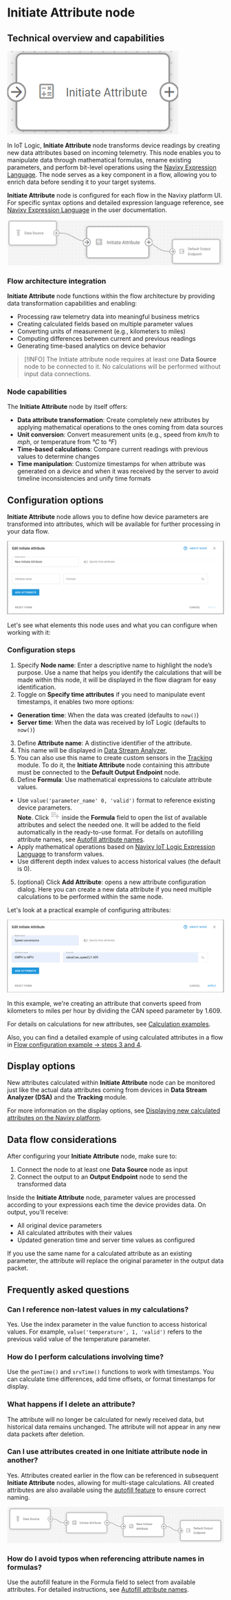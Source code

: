 # Initiate Attribute node

## Technical overview and capabilities

![image-20250404-083140.png](../attachments/image-20250404-083140.png)

In IoT Logic, **Initiate Attribute** node transforms device readings by creating new data attributes based on incoming telemetry. This node enables you to manipulate data through mathematical formulas, rename existing parameters, and perform bit-level operations using the [Navixy Expression Language](https://www.navixy.com/docs/iot-logic-api/technologies/navixy-iot-logic-expression-language). The node serves as a key component in a flow, allowing you to enrich data before sending it to your target systems.

**Initiate Attribute** node is configured for each flow in the Navixy platform UI. For specific syntax options and detailed expression language reference, see [Navixy Expression Language](https://www.navixy.com/docs/iot-logic-api/technologies/navixy-iot-logic-expression-language) in the user documentation.

![Initiate attribute node in the flow workspace showing the node connected to other nodes in the flow](../attachments/Initiate-attribute-in-flow.webp)

### Flow architecture integration

**Initiate Attribute** node functions within the flow architecture by providing data transformation capabilities and enabling:

* Processing raw telemetry data into meaningful business metrics
* Creating calculated fields based on multiple parameter values
* Converting units of measurement (e.g., kilometers to miles)
* Computing differences between current and previous readings
* Generating time-based analytics on device behavior

> \[!INFO] The Initiate attribute node requires at least one **Data Source** node to be connected to it. No calculations will be performed without input data connections.

### Node capabilities

The **Initiate Attribute** node by itself offers:

* **Data attribute transformation**: Create completely new attributes by applying mathematical operations to the ones coming from data sources
* **Unit conversion**: Convert measurement units (e.g., speed from _km/h_ to _mph_, or temperature from _°C_ to _°F_)
* **Time-based calculations**: Compare current readings with previous values to determine changes
* **Time manipulation**: Customize timestamps for when attribute was generated on a device and when it was received by the server to avoid timeline inconsistencies and unify time formats

## Configuration options

**Initiate Attribute** node allows you to define how device parameters are transformed into attributes, which will be available for further processing in your data flow.

![Initiate attribute node configuration panel showing the list of attributes and the Add New Attribute button](../attachments/image-20250606-091235.png)

Let's see what elements this node uses and what you can configure when working with it:

### Configuration steps

1. Specify **Node name**: Enter a descriptive name to highlight the node’s purpose. Use a name that helps you identify the calculations that will be made within this node, it will be displayed in the flow diagram for easy identification.
2. Toggle on **Specify time attributes** if you need to manipulate event timestamps, it enables two more options:

* **Generation time**: When the data was created (defaults to `now()`)
* **Server time**: When the data was received by IoT Logic (defaults to `now()`)

3. Define **Attribute name**: A distinctive identifier of the attribute.
4. This name will be displayed in [Data Stream Analyzer](https://squaregps.atlassian.net/wiki/spaces/USERDOCSOLD/pages/3037332703/Data+Stream+Analyzer?atlOrigin=eyJpIjoiYjUxMTliZDI3ZmYzNGFkN2JiMDJkMTEwNTkwNmEzYTgiLCJwIjoiYyJ9),
5. You can also use this name to create custom sensors in the [Tracking](https://squaregps.atlassian.net/wiki/spaces/USERDOCSOLD/pages/2909012294/GPS+Tracking?atlOrigin=eyJpIjoiN2NkNTczYmNjN2EyNDYxNThjMDA4ZDVkNTA4YWUwNWIiLCJwIjoiYyJ9) module. To do it, the **Initiate Attribute** node containing this attribute must be connected to the **Default Output Endpoint** node.
6. Define **Formula**: Use mathematical expressions to calculate attribute values.

* Use `value('parameter_name' 0, 'valid')` format to reference existing device parameters.\
  **Note**. Click![image-20250605-115154.png](../attachments/image-20250605-115154.png) inside the **Formula** field to open the list of available attributes and select the needed one. It will be added to the field automatically in the ready-to-use format. For details on autofilling attribute names, see [Autofill attribute names](managing-attributes.md).
* Apply mathematical operations based on [Navixy IoT Logic Expression Language](https://www.navixy.com/docs/iot-logic-api/technologies/navixy-iot-logic-expression-language) to transform values.
* Use different depth index values to access historical values (the default is 0).

5. (optional) Click **Add Attribute**: opens a new attribute configuration dialog. Here you can create a new data attribute if you need multiple calculations to be performed within the same node.

Let's look at a practical example of configuring attributes:

![image-20250404-083703.pngIniatiate attribute node configuration window with node name Speed conversions, Attribute name KMPH to MPH and formula](../attachments/image-20250606-090926.png)

In this example, we're creating an attribute that converts speed from kilometers to miles per hour by dividing the CAN speed parameter by 1.609.

For details on calculations for new attributes, see [Calculation examples](https://squaregps.atlassian.net/wiki/spaces/USERDOCSOLD/pages/3216933220/Calculation+examples?atlOrigin=eyJpIjoiNzQyYzllN2E0Mzk0NDkwMmFkN2I5YzdjY2JhMTIwYjAiLCJwIjoiYyJ9).

Also, you can find a detailed example of using calculated attributes in a flow in [Flow configuration example → steps 3 and 4](../flow-configuration-example.md).

## Display options

New attributes calculated within **Initiate Attribute** node can be monitored just like the actual data attributes coming from devices in **Data Stream Analyzer (DSA)** and the **Tracking** module.

For more information on the display options, see [Displaying new calculated attributes on the Navixy platform](displaying-new-calculated-attributes-on-the-navixy-platform.md).

## Data flow considerations

After configuring your **Initiate Attribute** node, make sure to:

1. Connect the node to at least one **Data Source** node as input
2. Connect the output to an **Output Endpoint** node to send the transformed data

Inside the **Initiate Attribute** node, parameter values are processed according to your expressions each time the device provides data. On output, you'll receive:

* All original device parameters
* All calculated attributes with their values
* Updated generation time and server time values as configured

If you use the same name for a calculated attribute as an existing parameter, the attribute will replace the original parameter in the output data packet.

## Frequently asked questions

### Can I reference non-latest values in my calculations?

Yes. Use the index parameter in the value function to access historical values. For example, `value('temperature', 1, 'valid')` refers to the previous valid value of the temperature parameter.

### How do I perform calculations involving time?

Use the `genTime()` and `srvTime()` functions to work with timestamps. You can calculate time differences, add time offsets, or format timestamps for display.

### What happens if I delete an attribute?

The attribute will no longer be calculated for newly received data, but historical data remains unchanged. The attribute will not appear in any new data packets after deletion.

### Can I use attributes created in one Initiate attribute node in another?

Yes. Attributes created earlier in the flow can be referenced in subsequent **Initiate Attribute** nodes, allowing for multi-stage calculations. All created attributes are also available using the [autofill feature](managing-attributes.md) to ensure correct naming.

![Example of a complete flow with two Initiate attribute nodes consecutively](../attachments/image-20250404-084039.png)

### **How do I avoid typos when referencing attribute names in formulas?**

Use the autofill feature in the Formula field to select from available attributes. For detailed instructions, see [Autofill attribute names](managing-attributes.md).
